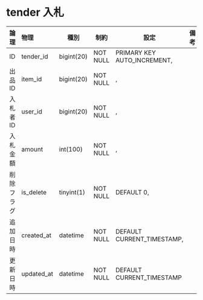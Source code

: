# tender 入札

| 論理       | 物理       | 種別       | 制約     | 設定                        | 備考 |
|:---------- |:---------- | ---------- | -------- | --------------------------- | ---- |
| ID         | tender_id  | bigint(20) | NOT NULL | PRIMARY KEY AUTO_INCREMENT, |      |
| 出品ID     | item_id    | bigint(20) | NOT NULL | ,                           |      |
| 入札者ID   | user_id    | bigint(20) | NOT NULL | ,                           |      |
| 入札金額   | amount     | int(100)   | NOT NULL | ,                           |      |
| 削除フラグ | is_delete  | tinyint(1) | NOT NULL | DEFAULT 0,                  |      |
| 追加日時   | created_at | datetime   | NOT NULL | DEFAULT CURRENT_TIMESTAMP,  |      |
| 更新日時   | updated_at | datetime   | NOT NULL | DEFAULT CURRENT_TIMESTAMP   |      |
